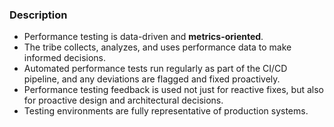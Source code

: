 ### Description

-   Performance testing is data-driven and **metrics-oriented**.
-   The tribe collects, analyzes, and uses performance data to make informed decisions.
-   Automated performance tests run regularly as part of the CI/CD pipeline, and any deviations are flagged and fixed proactively.
-   Performance testing feedback is used not just for reactive fixes, but also for proactive design and architectural decisions.
-   Testing environments are fully representative of production systems.
